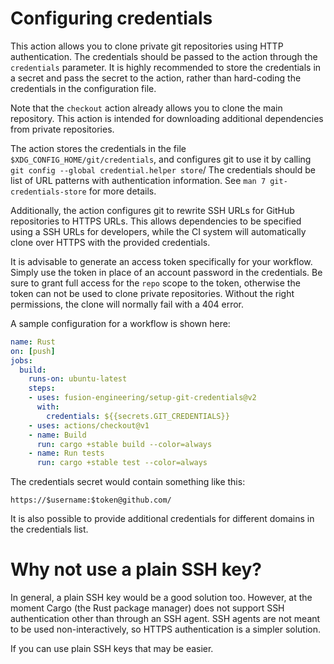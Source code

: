 # Configuring credentials

This action allows you to clone private git repositories using HTTP authentication.
The credentials should be passed to the action through the `credentials` parameter.
It is highly recommended to store the credentials in a secret and pass the secret to the action,
rather than hard-coding the credentials in the configuration file.

Note that the `checkout` action already allows you to clone the main repository.
This action is intended for downloading additional dependencies from private repositories.

The action stores the credentials in the file `$XDG_CONFIG_HOME/git/credentials`,
and configures git to use it by calling `git config --global credential.helper store`/
The credentials should be list of URL patterns with authentication information.
See `man 7 git-credentials-store` for more details.

Additionally, the action configures git to rewrite SSH URLs for GitHub repositories to HTTPS URLs.
This allows dependencies to be specified using a SSH URLs for developers,
while the CI system will automatically clone over HTTPS with the provided credentials.

It is advisable to generate an access token specifically for your workflow.
Simply use the token in place of an account password in the credentials.
Be sure to grant full access for the `repo` scope to the token,
otherwise the token can not be used to clone private repositories.
Without the right permissions, the clone will normally fail with a 404 error.

A sample configuration for a workflow is shown here:
```yaml
name: Rust
on: [push]
jobs:
  build:
    runs-on: ubuntu-latest
    steps:
    - uses: fusion-engineering/setup-git-credentials@v2
      with:
        credentials: ${{secrets.GIT_CREDENTIALS}}
    - uses: actions/checkout@v1
    - name: Build
      run: cargo +stable build --color=always
    - name: Run tests
      run: cargo +stable test --color=always
```

The credentials secret would contain something like this:
```
https://$username:$token@github.com/
```

It is also possible to provide additional credentials for different domains in the credentials list.

# Why not use a plain SSH key?
In general, a plain SSH key would be a good solution too.
However, at the moment Cargo (the Rust package manager) does not support SSH authentication other than through an SSH agent.
SSH agents are not meant to be used non-interactively, so HTTPS authentication is a simpler solution.

If you can use plain SSH keys that may be easier.
